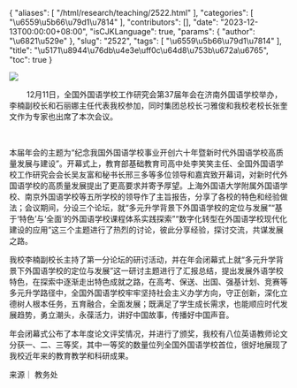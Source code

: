 {
    "aliases": [
        "/html/research/teaching/2522.html"
    ],
    "categories": [
        "\u6559\u5b66\u79d1\u7814"
    ],
    "contributors": [],
    "date": "2023-12-13T00:00:00+08:00",
    "isCJKLanguage": true,
    "params": {
        "author": "\u6821\u529e"
    },
    "slug": "2522",
    "tags": [
        "\u6559\u5b66\u79d1\u7814"
    ],
    "title": "\u5171\u8944\u76db\u4e3e\uff0c\u64d8\u753b\u672a\u6765",
    "toc": true
}

![](https://cdn.tfls.online/mirror/full/25bc3a0ba73b53e9efaa4be7e220c4ef17b1c648.jpg)




  





        12月11日，全国外国语学校工作研究会第37届年会在济南外国语学校举办，李楠副校长和石丽娜主任代表我校参加，同时集团总校长刁雅俊和我校老校长张奎文作为专家也出席了本次会议。




        




 本届年会的主题为“纪念我国外国语学校事业开创六十年暨新时代外国语学校高质量发展与建设”。开幕式上，教育部基础教育司高中处李笑笑主任、全国外国语学校工作研究会会长吴友富和秘书长邢三多等多位领导和嘉宾致开幕词，对新时代外国语学校的高质量发展提出了更高要求并寄予厚望。上海外国语大学附属外国语学校、南京外国语学校等五所学校的领导作了主旨报告，分享了各校的特色和经验做法；会议期间，分设三个论坛，就“多元升学背景下外国语学校的定位与发展”“基于‘特色’与‘全面’的外国语学校课程体系实践探索”“数字化转型在外国语学校现代化建设的应用”这三个主题进行了热烈的讨论，彼此分享经验，探讨交流，共谋发展之路。




  





我校李楠副校长主持了第一分论坛的研讨活动，并在年会闭幕式上就“多元升学背景下外国语学校的定位与发展”这一研讨主题进行了汇报总结，提出发展外语学校特色，在探索中逐渐走出特色成就之路，在高考、保送、出国、强基计划、竞赛等多元升学路径中，全国外国语学校牢牢坚持社会主义办学方向，守正创新，深化立德树人根本任务，五育融合，全面发展；既满足了学生成长需求，也能顺应时代发展趋势，勇立潮头，永葆活力，讲好中国故事，传播好中国声音。




  





  





 年会闭幕式公布了本年度论文评奖情况，并进行了颁奖，我校有八位英语教师论文分获一、二、三等奖，其中一等奖的数量位列全国外国语学校首位，很好地展现了我校近年来的教育教学和科研成果。




  




来源｜ 教务处

  





  



